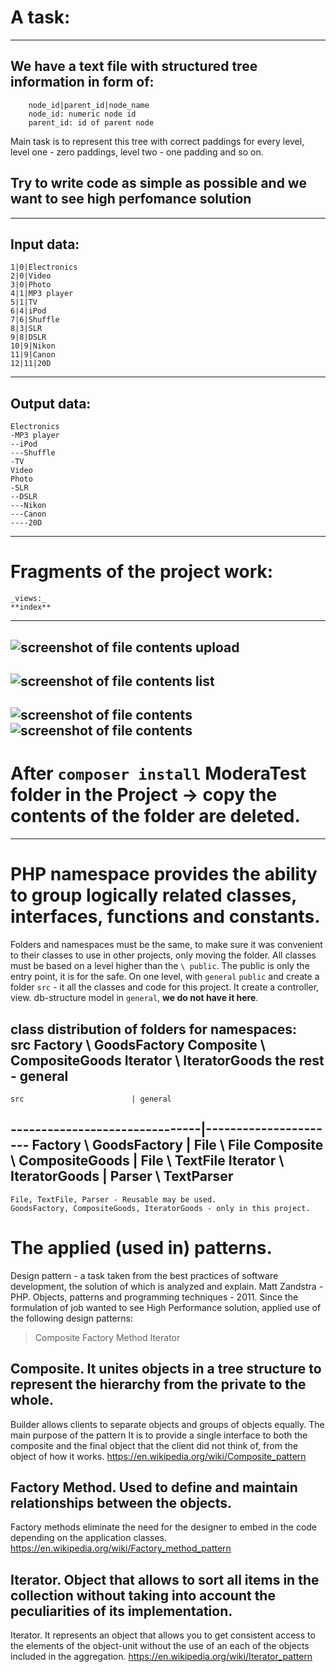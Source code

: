 A task:
=====================
---------------------------------------------------------------------------
We have a text file with structured tree information in form of:
---
```
    node_id|parent_id|node_name
    node_id: numeric node id
    parent_id: id of parent node
```
Main task is to represent this tree with correct paddings for every level, 
level one - zero paddings, level two - one padding and so on.

Try to write code as simple as possible and we want to see high perfomance solution
---

---------------------------------------------------------------------------
Input data:
---
```
1|0|Electronics
2|0|Video
3|0|Photo
4|1|MP3 player
5|1|TV
6|4|iPod
7|6|Shuffle
8|3|SLR
9|8|DSLR
10|9|Nikon
11|9|Canon
12|11|20D
```
---
Output data:
---
```
Electronics
-MP3 player
--iPod
---Shuffle
-TV
Video
Photo
-SLR
--DSLR
---Nikon
---Canon
----20D
```
---

Fragments of the project work:
=====================
    _views:_
	**index**
---------------------------------------------------------------------------
![screenshot of file contents](https://github.com/mslobodyanyuk/ModeraTest/blob/master/public/images/index.png)
	**upload**	
---------------------------------------------------------------------------
![screenshot of file contents](https://github.com/mslobodyanyuk/ModeraTest/blob/master/public/images/upload.png)
    **list**
---------------------------------------------------------------------------	
![screenshot of file contents](https://github.com/mslobodyanyuk/ModeraTest/blob/master/public/images/list.png)	
![screenshot of file contents](https://github.com/mslobodyanyuk/ModeraTest/blob/master/public/images/list1.png)
---




After `composer install` ModeraTest folder in the Project -> copy the contents of the folder are deleted.
=====================
---
PHP namespace provides the ability to group logically related classes, interfaces, functions and constants.
=====================
Folders and namespaces must be the same, to make sure it was convenient to their classes to use in other projects, only moving the folder.
All classes must be based on a level higher than the `\ public`.
The public is only the entry point, it is for the safe.
On one level, with `general` `public` and create a folder `src` - it all the classes and code for this project.
It create a controller, view. db-structure model in `general`, **we do not have it here**.

class distribution of folders for namespaces:
    src
    Factory \ GoodsFactory
    Composite \ CompositeGoods
    Iterator \ IteratorGoods
    the rest - general
---
    src                        | general
-------------------------------|----------------------
    Factory \ GoodsFactory     | File \ File
    Composite \ CompositeGoods | File \ TextFile
    Iterator \ IteratorGoods   | Parser \ TextParser
---

    File, TextFile, Parser - Reusable may be used.
    GoodsFactory, CompositeGoods, IteratorGoods - only in this project.


The applied (used in) patterns.
=====================
Design pattern - a task taken from the best practices of software development, the solution of which is analyzed and explain.
Matt Zandstra - PHP. Objects, patterns and programming techniques - 2011.
Since the formulation of job wanted to see High Performance solution, applied use of the following design patterns:

>Composite 
>Factory Method 
>Iterator 

**Composite**. It unites objects in a tree structure to represent the hierarchy from the private to the whole.
---
Builder allows clients to separate objects and groups of objects equally. The main purpose of the pattern
It is to provide a single interface to both the composite and the final object that the client did not think of, from the object of how it works.
<https://en.wikipedia.org/wiki/Composite_pattern>

**Factory Method**. Used to define and maintain relationships between the objects.
---
Factory methods eliminate the need for the designer to embed in the code depending on the application classes.
<https://en.wikipedia.org/wiki/Factory_method_pattern>

**Iterator**. Object that allows to sort all items in the collection without taking into account the peculiarities of its implementation.
---
Iterator. It represents an object that allows you to get consistent access to the elements of the object-unit without the use of an
each of the objects included in the aggregation.
<https://en.wikipedia.org/wiki/Iterator_pattern>


